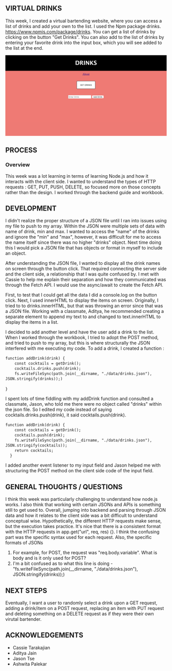 ## VIRTUAL DRINKS

This week, I created a virtual bartending website, where you can access a list of drinks and add your own to the list. I used the Npm package drinks. https://www.npmjs.com/package/drinks. You can get a list of drinks by clicking on the button "Get Drinks". You can also add to the list of drinks by entering your favorite drink into the input box, which you will see added to the list at the end. 

![Website](https://github.com/abbylee321/Week4/blob/master/Drinks%20Website.png)

## PROCESS
### Overview 
This week was a lot learning in terms of learning Node.js and how it interacts with the client side. I wanted to understand the types of HTTP requests : GET, PUT, PUSH, DELETE, so focused more on those concepts rather than the design. I worked through the backend guide and workbook. 

## DEVELOPMENT 
I didn't realize the proper structure of a JSON file until I ran into issues using my file to push to my array. Within the JSON were multiple sets of data with name of drink, min and max. I wanted to access the "name" of the drinks and ignore the "min" and "max", however, it was difficult for me to access the name itself since there was no higher "drinks" object. Next time doing this I would pick a JSON file that has objects or format in myself to include an object. 


After understanding the JSON file, I wanted to display all the drink names on screen through the button click. That required connecting the server side and the client side, a relationship that I was quite confused by. I met with Cassie to help me explain their separation and how they communicated was through the Fetch API. I would use the async/await to create the Fetch API. 


First, to test that I could get all the data I did a console.log on the button click. Next, I used innerHTML to display the items on screen. Originally, I tried to to drinks.innerHTML, but that was throwing an error since that was a JSON file. Working with a classmate, Aditya, he recommended creating a separate element to append my text to and changed to text.innerHTML to display the items in a list. 

I decided to add another level and have the user add a drink to the list. When I worked through the workbook, I tried to adopt the POST method, and tried to push to my array, but this is where structurally the JSON interfered with me executing my code. To add a drink, I created a function :

```
function addDrink(drink) {
	const cocktails = getDrink(); 
	cocktails.drinks.push(drink); 
	fs.writeFileSync(path.join(__dirname, "./data/drinks.json"), JSON.stringify(drinks));)

}
```

I spent lots of time fiddling with my addDrink function and consulted a classmate, Jason, who told me there were no object called "drinks" within the json file. So I edited my code instead of saying cocktails.drinks.push(drink), it said cocktails.push(drink).

```
function addDrink(drink) {
    const cocktails = getDrink(); 
    cocktails.push(drink);
    fs.writeFileSync(path.join(__dirname, "./data/drinks.json"), JSON.stringify(cocktails)); 
    return cocktails;
  }
```
I added another event listener to my input field and Jason helped me with structuring the POST method on the client side code of the input field. 

## GENERAL THOUGHTS / QUESTIONS

I think this week was particularly challenging to understand how node.js works. I also think that working with certain JSONs and APIs is something still to get used to. Overall, jumping into backend and parsing through JSON data and how it relates to the client side was a bit difficult to understand conceptual wise. Hypothetically, the different HTTP requests make sense, but the execution takes practice. It's nice that there is a consistent format with the HTTP requests in app.get("url", req, res) {}. I think the confusing part was the specific syntax used for each request. Also, the specific formats of JSONs
1. For example, for POST, the request was "req.body.variable". What is body and is it only used for POST?
2. I'm a bit confused as to what this line is doing - "fs.writeFileSync(path.join(__dirname, "./data/drinks.json"), JSON.stringify(drinks));)

## NEXT STEPS

Eventually, I want a user to randomly select a drink upon a GET request, adding a drink/item on a POST request, replacing an item with PUT request and deleting something on a DELETE request as if they were their own virutal bartender. 

## ACKNOWLEDGEMENTS

* Cassie Tarakajian
* Aditya Jain
* Jason Tse
* Ashwita Palekar




